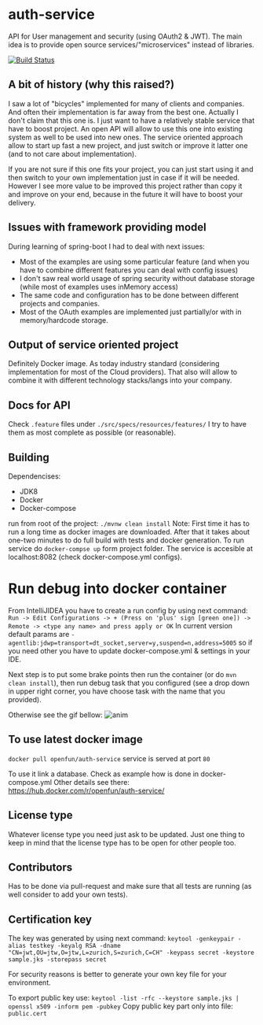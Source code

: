 # auth-service
API for User management and security (using OAuth2 & JWT).
The main idea is to provide open source services/"microservices" instead of libraries.

[![Build Status](https://travis-ci.org/open-fun/auth-service.svg?branch=master)](https://travis-ci.org/open-fun/auth-service)

## A bit of history (why this raised?)
I saw a lot of "bicycles" implemented for many of clients and companies.
And often their implementation is far away from the best one.
Actually I don't claim that this one is. I just want to have a relatively stable service that have to boost project.
An open API will allow to use this one into existing system as well to be used into new ones.
The service oriented approach allow to start up fast a new project, and just switch or improve it latter one (and to not care about implementation).

If you are not sure if this one fits your project, you can just start using it and then switch to your own implementation just in case if it will be needed.
However I see more value to be improved this project rather than copy it and improve on your end, because in the future it will have to boost your delivery.

## Issues with framework providing model
During learning of spring-boot I had to deal with next issues:
* Most of the examples are using some particular feature (and when you have to combine different features you can deal with config issues)
* I don't saw real world usage of spring security without database storage (while most of examples uses inMemory access)
* The same code and configuration has to be done between different projects and companies.
* Most of the OAuth examples are implemented just partially/or with in memory/hardcode storage.

## Output of service oriented project
Definitely Docker image. As today industry standard (considering implementation for most of the Cloud providers).
That also will allow to combine it with different technology stacks/langs into your company.


## Docs for API
Check `.feature` files under `./src/specs/resources/features/` I try to have them as most complete as possible (or reasonable).

## Building
Dependencises:
* JDK8
* Docker
* Docker-compose

run from root of the project: `./mvnw clean install`
Note: First time it has to run a long time as docker images are downloaded. After that it takes about one-two minutes to do full build with tests and docker generation.
To run service do `docker-compse up` form project folder.
The service is accesible at localhost:8082 (check docker-compose.yml configs).

# Run debug into docker container

From IntelliJIDEA you have to create a run config by using next command:
` Run -> Edit Configurations -> + (Press on 'plus' sign [green one]) -> Remote -> <type any name> and press apply or OK`
In current version default params are `-agentlib:jdwp=transport=dt_socket,server=y,suspend=n,address=5005` so if you need other you have to update docker-compose.yml & settings in your IDE.

Next step is to put some brake points then run the container (or do `mvn clean install`), then run debug task that you configured (see a drop down in upper right corner, you have choose task with the name that you provided).

Otherwise see the gif bellow: ![anim](https://cloud.githubusercontent.com/assets/3275697/24468860/47543876-14c2-11e7-91c9-bec00c4efeee.gif)

## To use latest docker image
`docker pull openfun/auth-service`
service is served at port `80`

To use it link a database. Check as example how is done in docker-compose.yml
Other details see there: https://hub.docker.com/r/openfun/auth-service/

## License type
Whatever license type you need just ask to be updated.
Just one thing to keep in mind that the license type has to be open for other people too.

## Contributors
Has to be done via pull-request and make sure that all tests are running (as well consider to add your own tests).

## Certification key

The key was generated by using next command:
`keytool -genkeypair -alias testkey -keyalg RSA -dname "CN=jwt,OU=jtw,O=jtw,L=zurich,S=zurich,C=CH" -keypass secret -keystore sample.jks -storepass secret`

For security reasons is better to generate your own key file for your environment.


To export public key use:
`keytool -list -rfc --keystore sample.jks | openssl x509 -inform pem -pubkey`
Copy public key part only into file: `public.cert`

